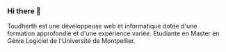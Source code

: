### Hi there 👋

Toudherth est une développeuse web et informatique dotée d'une formation approfondie et d'une expérience variée. Etudiante en Master en Génie Logiciel de l'Université de Montpellier.

<!--
**Toudherth/Toudherth** is a ✨ _special_ ✨ repository because its `README.md` (this file) appears on your GitHub profile.

Here are some ideas to get you started:

- 🔭 I’m currently working on ...
- 🌱 I’m currently learning ...
- 👯 I’m looking to collaborate on ...
- 🤔 I’m looking for help with ...
- 💬 Ask me about ...
- 📫 How to reach me: ...
- 😄 Pronouns: ...
- ⚡ Fun fact: ...
-->
